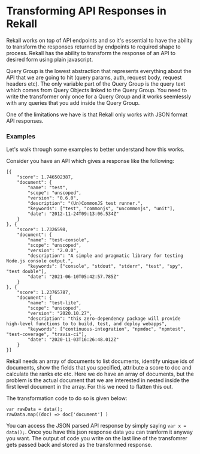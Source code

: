 # Transforming API Responses in Rekall

Rekall works on top of API endpoints and so it's essential to have the ability to transform the responses returned by endpoints to required shape to process. Rekall has the ability to transform the response of an API to desired form using plain javascript. 

Query Group is the lowest abstraction that represents everything about the API that we are going to hit (query params, auth, request body, request headers etc). The only variable part of the Query Group is the query text which comes from Query Objects linked to the Query Group. You need to write the transformer only once for a Query Group and it works seemlessly with any queries that you add inside the Query Group. 

One of the limitations we have is that Rekall only works with JSON format API responses.

### Examples

Let's walk through some examples to better understand how this works.

Consider you have an API which gives a response like the following:
```
[{
    "score": 1.746502387,
    "document": {
        "name": "test",
        "scope": "unscoped",
        "version": "0.6.0",
        "description": "(Un)CommonJS test runner.",
        "keywords": ["test", "commonjs", "uncommonjs", "unit"],
        "date": "2012-11-24T09:13:06.534Z"
    }
}, {
    "score": 1.7326598,
    "document": {
        "name": "test-console",
        "scope": "unscoped",
        "version": "2.0.0",
        "description": "A simple and pragmatic library for testing Node.js console output.",
        "keywords": ["console", "stdout", "stderr", "test", "spy", "test double"],
        "date": "2021-06-10T05:42:57.785Z"
    }
}, {
    "score": 1.23765787,
    "document": {
        "name": "test-lite",
        "scope": "unscoped",
        "version": "2020.10.27",
        "description": "this zero-dependency package will provide high-level functions to to build, test, and deploy webapps",
        "keywords": ["continuous-integration", "npmdoc", "npmtest", "test-coverage", "travis-ci"],
        "date": "2020-11-03T16:26:48.012Z"
    }
}]
```

Rekall needs an array of documents to list documents, identify unique ids of documents, show the fields that you specified, attribute a score to doc and calculate the ranks etc etc. Here we do have an array of documents, but the problem is the actual document that we are interested in nested inside the first level document in the array. For this we need to flatten this out.

The transformation code to do so is given below:

```
var rawData = data();
rawData.map((doc) => doc['document'] )
```

You can access the JSON parsed API response by simply saying `var x = data();`. Once you have this json response data you can tranform it anyway you want. The output of code you write on the last line of the transfomrer gets passed back and stored as the transformed response.
